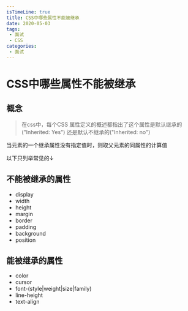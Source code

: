 ```yaml
---
isTimeLine: true
title: CSS中哪些属性不能被继承
date: 2020-05-03
tags:
 - 面试
 - CSS
categories:
 - 面试
---
```

# CSS中哪些属性不能被继承

## 概念
>在css中，每个CSS 属性定义的概述都指出了这个属性是默认继承的("Inherited: Yes") 还是默认不继承的("Inherited: no")

当元素的一个继承属性没有指定值时，则取父元素的同属性的计算值

以下只列举常见的↓
## 不能被继承的属性
* display
* width
* height
* margin
* border
* padding
* background
* position

## 能被继承的属性
* color
* cursor
* font-(style|weight|size|family)
* line-height
* text-align

<comment/>